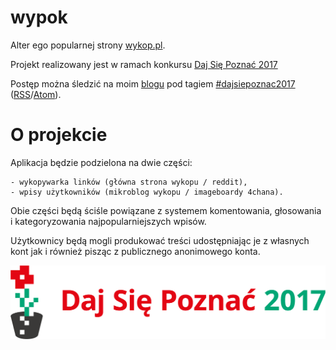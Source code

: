 # wypok
Alter ego popularnej strony [wykop.pl](http://www.wykop.pl).

Projekt realizowany jest w ramach konkursu [Daj Się Poznać 2017](http://dajsiepoznac.pl)

Postęp można śledzić na moim [blogu](https://arturtamborski.pl/) pod tagiem [#dajsiepoznac2017](https://arturtamborski.pl/tag/dajsiepoznac2017) ([RSS](https://arturtamborski.pl/tag/dajsiepoznac2017/feed)/[Atom](https://arturtamborski.pl/tag/dajsiepoznac2017/atom)).



# O projekcie

Aplikacja będzie podzielona na dwie części:

    - wykopywarka linków (główna strona wykopu / reddit),
    - wpisy użytkowników (mikroblog wykopu / imageboardy 4chana).

Obie części będą ściśle powiązane z systemem komentowania, głosowania i kategoryzowania najpopularniejszych wpisów.

Użytkownicy będą mogli produkować treści udostępniając je z własnych kont jak i również pisząc z publicznego anonimowego konta.






![logo konkursu](https://github.com/arturtamborski/wypok/raw/master/logo.png)
